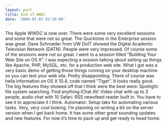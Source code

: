 ```yaml
---
layout: post
title: End of WWDC
date: '2004-07-03 02:26:00'
---
```


The Apple WWDC is now over. There were some very excellent sessions and some that were not so great. The Quicktime in the Enterprise session was great. Dave Schroeder from UW DoIT showed the Digital Academic Television Network (DATN). People were very impressed. Of course some of the sessions were not so great. I went to a session titled "Building Your Web Site on OS X”. I was expecting a session talking about setting up things like Apache, PHP, MySQL, etc. for a production web site. What I got was a very basic demo of getting those things running on your desktop machine so you can test your web site. Pretty disappointing. There of course was hella information on OS X 10.4, code named "Tiger”. It looks really good. The big features they showed off that I think were the best were: Spotlight: file system searching. Find anything iChat AV: Video chat with up to 3 people, audio chat with 10 Safari: RSS newsfeed reader built in. You have to see it to appreciate it I think. Automator: Setup taks for automating various tasks. Very, very cool looking. I’m planning on writing a bit on the server version when I get back home. It has some other great sounding updates and new features. For now it’s time to pack up and get ready to head home.